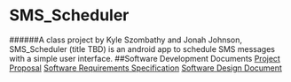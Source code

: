 # SMS_Scheduler
######A class project by Kyle Szombathy and Jonah Johnson, SMS_Scheduler (title TBD) is an android app to schedule SMS messages with a simple user interface.
##Software Development Documents
[Project Proposal](https://docs.google.com/document/d/1efzTsEw1inr2mXrxXwuoVNOFE59F9Sk-FUQuUHFvvyw/edit?usp=sharing)
[Software Requirements Specification](https://docs.google.com/document/d/1daLjtKMLiuih_huSBqRAsDTB8EQWL7X6eT3G8d3-O7s/edit?usp=sharing)
[Software Design Document](https://docs.google.com/document/d/1yvRWUUnNm5BNZx5caEsiW9ZuqBMA9uo7byBH4kzL020/edit?usp=sharing)
